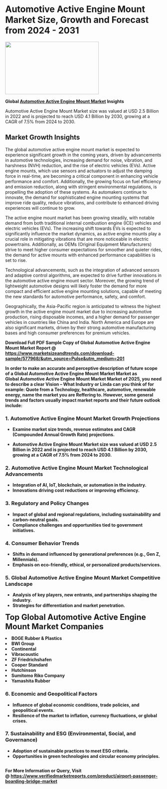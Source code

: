 <H1>Automotive Active Engine Mount Market Size, Growth and Forecast from 2024 - 2031</H1><img class="aligncenter size-medium wp-image-584254" src="https://thirdeyenews.in/wp-content/uploads/2024/09/Global-Market-Research-300x168.jpeg" alt="" width="300" height="168" /><p><strong>Global&nbsp;<a href="https://www.marketsizeandtrends.com/download-sample/577968/&amp;utm_source=Pulse&amp;utm_medium=201">Automotive Active Engine Mount Market</a> Insights</strong></p><p>Automotive Active Engine Mount Market size was valued at USD 2.5 Billion in 2022 and is projected to reach USD 4.1 Billion by 2030, growing at a CAGR of 7.5% from 2024 to 2030.</p><p><h2>Market Growth Insights</h2> <p>The global automotive active engine mount market is expected to experience significant growth in the coming years, driven by advancements in automotive technologies, increasing demand for noise, vibration, and harshness (NVH) reduction, and the rise of electric vehicles (EVs). Active engine mounts, which use sensors and actuators to adjust the damping force in real-time, are becoming a critical component in enhancing vehicle performance and comfort. Additionally, the growing focus on fuel efficiency and emission reduction, along with stringent environmental regulations, is propelling the adoption of these systems. As automakers continue to innovate, the demand for sophisticated engine mounting systems that improve ride quality, reduce vibrations, and contribute to enhanced driving experiences will continue to grow.</p> <p><strong></strong></p> <p>The active engine mount market has been growing steadily, with notable demand from both traditional internal combustion engine (ICE) vehicles and electric vehicles (EVs). The increasing shift towards EVs is expected to significantly influence the market dynamics, as active engine mounts play a crucial role in mitigating vibrations that are more noticeable in electric powertrains. Additionally, as OEMs (Original Equipment Manufacturers) strive to meet higher consumer expectations for smoother and quieter rides, the demand for active mounts with enhanced performance capabilities is set to rise.</p> <p>Technological advancements, such as the integration of advanced sensors and adaptive control algorithms, are expected to drive further innovations in the automotive active engine mount sector. Moreover, the growing trend of lightweight automotive designs will likely foster the demand for more compact and efficient active engine mounting solutions, capable of meeting the new standards for automotive performance, safety, and comfort.</p> <p>Geographically, the Asia-Pacific region is anticipated to witness the highest growth in the active engine mount market due to increasing automotive production, rising disposable incomes, and a higher demand for passenger vehicles in countries like China and India. North America and Europe are also significant markets, driven by their strong automotive manufacturing bases and high consumer preferences for premium vehicles.</p> <p><strong></p><p><span class=""><strong>Download Full PDF Sample Copy of Global Automotive Active Engine Mount Market Report</strong> @ <a href="https://www.marketsizeandtrends.com/download-sample/577968/&amp;utm_source=Pulse&amp;utm_medium=201" target="_blank">https://www.marketsizeandtrends.com/download-sample/577968/&amp;utm_source=Pulse&amp;utm_medium=201</a></span></p><p>In order to make an accurate and perceptive description of future scope of a Global&nbsp;Automotive Active Engine Mount Market Market as Global&nbsp;Automotive Active Engine Mount Market Market of 2025, you need to describe a clear Vision &ndash; What Industry or Linda can you think of for example: Quote from a Technology, healthcare, automotive, renewable energy, name the market you are Reffering to. However, some general trends and factors usually impact market reports and their future outlook include:</p><h3>1.&nbsp;<strong>Automotive Active Engine Mount Market Growth Projections</strong></h3><ul><li>Examine market size trends, revenue estimates and CAGR (Compounded Annual Growth Rate) projections.</li><li><p>Automotive Active Engine Mount Market size was valued at USD 2.5 Billion in 2022 and is projected to reach USD 4.1 Billion by 2030, growing at a CAGR of 7.5% from 2024 to 2030.</p></li></ul><h3>2.&nbsp;<strong>Automotive Active Engine Mount Market Technological Advancements</strong></h3><ul><li>Integration of AI, IoT, blockchain, or automation in the industry.</li><li>Innovations driving cost reductions or improving efficiency.</li></ul><h3>3.&nbsp;<strong>Regulatory and Policy Changes</strong></h3><ul><li>Impact of global and regional regulations, including sustainability and carbon-neutral goals.</li><li>Compliance challenges and opportunities tied to government initiatives.</li></ul><h3>4.&nbsp;<strong>Consumer Behavior Trends</strong></h3><ul><li>Shifts in demand influenced by generational preferences (e.g., Gen Z, Millennials).</li><li>Emphasis on eco-friendly, ethical, or personalized products/services.</li></ul><h3>5.&nbsp;<strong>Global Automotive Active Engine Mount Market Competitive Landscape</strong></h3><ul><li>Analysis of key players, new entrants, and partnerships shaping the industry.</li><li>Strategies for differentiation and market penetration.</li></ul><p data-pm-slice="1 1 []"><span style="color: inherit; font-family: inherit; font-size: 25px;">Top Global Automotive Active Engine Mount Market Companies</span></p><div class="" data-test-id=""><p><li>BOGE Rubber & Plastics</li><li> BWI Group</li><li> Continental</li><li> Vibracoustic</li><li> ZF Friedrichshafen</li><li> Cooper Standard</li><li> Hutchinson</li><li> Sumitomo Riko Company</li><li> Yamashita Rubber</li></p></div><h3>6.&nbsp;<strong>Economic and Geopolitical Factors</strong></h3><ul><li>Influence of global economic conditions, trade policies, and geopolitical events.</li><li>Resilience of the market to inflation, currency fluctuations, or global crises.</li></ul><h3>7.&nbsp;<strong>Sustainability and ESG (Environmental, Social, and Governance)</strong></h3><ul><li>Adoption of sustainable practices to meet ESG criteria.</li><li>Opportunities in green technologies and circular economy principles.</li></ul><h2><strong style="font-size: 14px;">For More Information or Query, Visit @&nbsp;</strong><a style="background-color: #ffffff; font-size: 14px;" href="https://www.marketsizeandtrends.com/report/automotive-active-engine-mount-market/" target="_blank">https://www.verifiedmarketreports.com/product/airport-passenger-boarding-bridge-market</a></h2>

